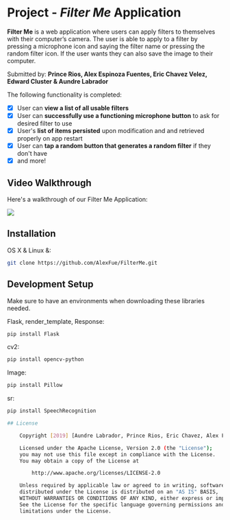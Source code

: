 # Project - *Filter Me* Application

**Filter Me** is a web application where users can apply filters to themselves with their computer’s camera. The user is able to apply to a filter by pressing a microphone icon and saying the filter name or pressing the random filter icon. If the user wants they can also save the image to their computer. 

Submitted by: **Prince Rios, Alex Espinoza Fuentes, Eric Chavez Velez, Edward Cluster & Aundre Labrador**

The following functionality is completed:

* [x] User can **view a list of all usable filters**
* [x] User can **successfully use a functioning microphone button** to ask for desired filter to use
* [x] User's **list of items persisted** upon modification and and retrieved properly on app restart
* [x] User can **tap a random button that generates a random filter** if they don't have 
* [x] and more!

## Video Walkthrough

Here's a walkthrough of our Filter Me Application:

<img src='AppDemo.gif'>

## Installation

OS X & Linux &:

```sh
git clone https://github.com/AlexFue/FilterMe.git
```

## Development Setup 
Make sure to have an environments when downloading these libraries needed. 

Flask, render_template, Response:
```sh
pip install Flask
```

cv2:
```sh
pip install opencv-python
```

Image:
```sh
pip install Pillow

```

sr:
```sh
pip install SpeechRecognition

## License

    Copyright [2019] [Aundre Labrador, Prince Rios, Eric Chavez, Alex Fuentes, Edward Cluster]

    Licensed under the Apache License, Version 2.0 (the "License");
    you may not use this file except in compliance with the License.
    You may obtain a copy of the License at

        http://www.apache.org/licenses/LICENSE-2.0

    Unless required by applicable law or agreed to in writing, software
    distributed under the License is distributed on an "AS IS" BASIS,
    WITHOUT WARRANTIES OR CONDITIONS OF ANY KIND, either express or implied.
    See the License for the specific language governing permissions and
    limitations under the License.
